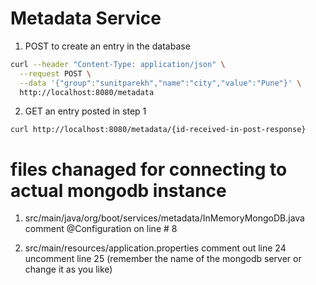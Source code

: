 # Metadata Service 

1) POST to create an entry in the database

```sh
curl --header "Content-Type: application/json" \
  --request POST \
  --data '{"group":"sunitparekh","name":"city","value":"Pune"}' \
  http://localhost:8080/metadata
```

2) GET an entry posted in step 1

```
curl http://localhost:8080/metadata/{id-received-in-post-response}
```


# files chanaged for connecting to actual mongodb instance
1) src/main/java/org/boot/services/metadata/InMemoryMongoDB.java
comment @Configuration on line # 8

2) src/main/resources/application.properties
comment out line 24 
uncomment line 25 (remember the name of the mongodb server or change it as you like)
